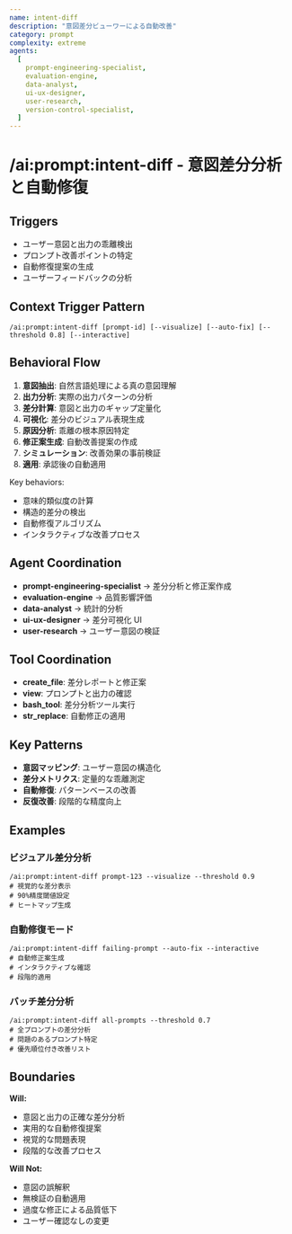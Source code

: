 ```yaml
---
name: intent-diff
description: "意図差分ビューワーによる自動改善"
category: prompt
complexity: extreme
agents:
  [
    prompt-engineering-specialist,
    evaluation-engine,
    data-analyst,
    ui-ux-designer,
    user-research,
    version-control-specialist,
  ]
---
```


# /ai:prompt:intent-diff - 意図差分分析と自動修復

## Triggers

- ユーザー意図と出力の乖離検出
- プロンプト改善ポイントの特定
- 自動修復提案の生成
- ユーザーフィードバックの分析

## Context Trigger Pattern

```
/ai:prompt:intent-diff [prompt-id] [--visualize] [--auto-fix] [--threshold 0.8] [--interactive]
```

## Behavioral Flow

1. **意図抽出**: 自然言語処理による真の意図理解
2. **出力分析**: 実際の出力パターンの分析
3. **差分計算**: 意図と出力のギャップ定量化
4. **可視化**: 差分のビジュアル表現生成
5. **原因分析**: 乖離の根本原因特定
6. **修正案生成**: 自動改善提案の作成
7. **シミュレーション**: 改善効果の事前検証
8. **適用**: 承認後の自動適用

Key behaviors:

- 意味的類似度の計算
- 構造的差分の検出
- 自動修復アルゴリズム
- インタラクティブな改善プロセス

## Agent Coordination

- **prompt-engineering-specialist** → 差分分析と修正案作成
- **evaluation-engine** → 品質影響評価
- **data-analyst** → 統計的分析
- **ui-ux-designer** → 差分可視化 UI
- **user-research** → ユーザー意図の検証

## Tool Coordination

- **create_file**: 差分レポートと修正案
- **view**: プロンプトと出力の確認
- **bash_tool**: 差分分析ツール実行
- **str_replace**: 自動修正の適用

## Key Patterns

- **意図マッピング**: ユーザー意図の構造化
- **差分メトリクス**: 定量的な乖離測定
- **自動修復**: パターンベースの改善
- **反復改善**: 段階的な精度向上

## Examples

### ビジュアル差分分析

```
/ai:prompt:intent-diff prompt-123 --visualize --threshold 0.9
# 視覚的な差分表示
# 90%精度閾値設定
# ヒートマップ生成
```

### 自動修復モード

```
/ai:prompt:intent-diff failing-prompt --auto-fix --interactive
# 自動修正案生成
# インタラクティブな確認
# 段階的適用
```

### バッチ差分分析

```
/ai:prompt:intent-diff all-prompts --threshold 0.7
# 全プロンプトの差分分析
# 問題のあるプロンプト特定
# 優先順位付き改善リスト
```

## Boundaries

**Will:**

- 意図と出力の正確な差分分析
- 実用的な自動修復提案
- 視覚的な問題表現
- 段階的な改善プロセス

**Will Not:**

- 意図の誤解釈
- 無検証の自動適用
- 過度な修正による品質低下
- ユーザー確認なしの変更
